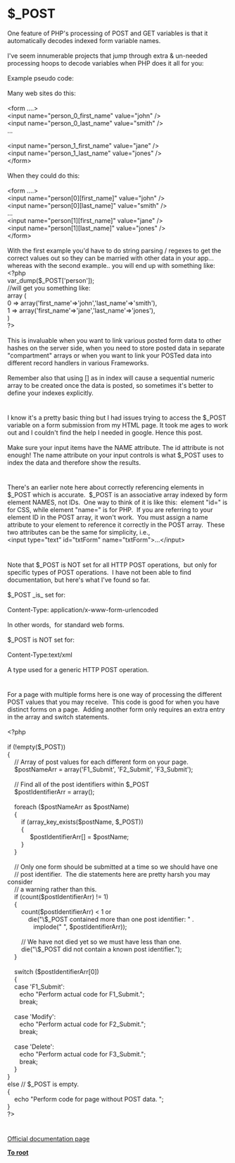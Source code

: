 # $_POST




<div class="phpcode"><span class="html">
One feature of PHP&apos;s processing of POST and GET variables is that it automatically decodes indexed form variable names.<br><br>I&apos;ve seem innumerable projects that jump through extra &amp; un-needed processing hoops to decode variables when PHP does it all for you:<br><br>Example pseudo code:<br><br>Many web sites do this:<br><br>&lt;form ....&gt;<br>&lt;input name=&quot;person_0_first_name&quot; value=&quot;john&quot; /&gt;<br>&lt;input name=&quot;person_0_last_name&quot; value=&quot;smith&quot; /&gt;<br>...<br><br>&lt;input name=&quot;person_1_first_name&quot; value=&quot;jane&quot; /&gt;<br>&lt;input name=&quot;person_1_last_name&quot; value=&quot;jones&quot; /&gt;<br>&lt;/form&gt;<br><br>When they could do this:<br><br>&lt;form ....&gt;<br>&lt;input name=&quot;person[0][first_name]&quot; value=&quot;john&quot; /&gt;<br>&lt;input name=&quot;person[0][last_name]&quot; value=&quot;smith&quot; /&gt;<br>...<br>&lt;input name=&quot;person[1][first_name]&quot; value=&quot;jane&quot; /&gt;<br>&lt;input name=&quot;person[1][last_name]&quot; value=&quot;jones&quot; /&gt;<br>&lt;/form&gt;<br><br>With the first example you&apos;d have to do string parsing / regexes to get the correct values out so they can be married with other data in your app... whereas with the second example.. you will end up with something like:<br><span class="default">&lt;?php<br>var_dump</span><span class="keyword">(</span><span class="default">$_POST</span><span class="keyword">[</span><span class="string">&apos;person&apos;</span><span class="keyword">]);<br></span><span class="comment">//will get you something like:<br></span><span class="keyword">array (<br></span><span class="default">0 </span><span class="keyword">=&gt; array(</span><span class="string">&apos;first_name&apos;</span><span class="keyword">=&gt;</span><span class="string">&apos;john&apos;</span><span class="keyword">,</span><span class="string">&apos;last_name&apos;</span><span class="keyword">=&gt;</span><span class="string">&apos;smith&apos;</span><span class="keyword">),<br></span><span class="default">1 </span><span class="keyword">=&gt; array(</span><span class="string">&apos;first_name&apos;</span><span class="keyword">=&gt;</span><span class="string">&apos;jane&apos;</span><span class="keyword">,</span><span class="string">&apos;last_name&apos;</span><span class="keyword">=&gt;</span><span class="string">&apos;jones&apos;</span><span class="keyword">),<br>)<br></span><span class="default">?&gt;<br></span><br>This is invaluable when you want to link various posted form data to other hashes on the server side, when you need to store posted data in separate &quot;compartment&quot; arrays or when you want to link your POSTed data into different record handlers in various Frameworks.<br><br>Remember also that using [] as in index will cause a sequential numeric array to be created once the data is posted, so sometimes it&apos;s better to define your indexes explicitly.</span>
</div>
  

#


<div class="phpcode"><span class="html">
I know it&apos;s a pretty basic thing but I had issues trying to access the $_POST variable on a form submission from my HTML page. It took me ages to work out and I couldn&apos;t find the help I needed in google. Hence this post.<br><br>Make sure your input items have the NAME attribute. The id attribute is not enough! The name attribute on your input controls is what $_POST uses to index the data and therefore show the results.</span>
</div>
  

#


<div class="phpcode"><span class="html">
There&apos;s an earlier note here about correctly referencing elements in $_POST which is accurate.&#xA0; $_POST is an associative array indexed by form element NAMES, not IDs.&#xA0; One way to think of it is like this:&#xA0; element &quot;id=&quot; is for CSS, while element &quot;name=&quot; is for PHP.&#xA0; If you are referring to your element ID in the POST array, it won&apos;t work.&#xA0; You must assign a name attribute to your element to reference it correctly in the POST array.&#xA0; These two attributes can be the same for simplicity, i.e., <br>&lt;input type=&quot;text&quot; id=&quot;txtForm&quot; name=&quot;txtForm&quot;&gt;...&lt;/input&gt;</span>
</div>
  

#


<div class="phpcode"><span class="html">
Note that $_POST is NOT set for all HTTP POST operations,&#xA0; but only for specific types of POST operations.&#xA0; I have not been able to find documentation, but here&apos;s what I&apos;ve found so far.<br><br>$_POST _is_ set for:<br><br>Content-Type: application/x-www-form-urlencoded<br><br>In other words,&#xA0; for standard web forms.<br><br>$_POST is NOT set for:<br><br>Content-Type:text/xml<br><br>A type used for a generic HTTP POST operation.</span>
</div>
  

#


<div class="phpcode"><span class="html">
For a page with multiple forms here is one way of processing the different POST values that you may receive.&#xA0; This code is good for when you have distinct forms on a page.&#xA0; Adding another form only requires an extra entry in the array and switch statements. <br><br><span class="default">&lt;?php<br><br> </span><span class="keyword">if (!empty(</span><span class="default">$_POST</span><span class="keyword">))<br> {<br>&#xA0; &#xA0; </span><span class="comment">// Array of post values for each different form on your page.<br>&#xA0; &#xA0; </span><span class="default">$postNameArr </span><span class="keyword">= array(</span><span class="string">&apos;F1_Submit&apos;</span><span class="keyword">, </span><span class="string">&apos;F2_Submit&apos;</span><span class="keyword">, </span><span class="string">&apos;F3_Submit&apos;</span><span class="keyword">);&#xA0; &#xA0; &#xA0; &#xA0; <br><br>&#xA0; &#xA0; </span><span class="comment">// Find all of the post identifiers within $_POST<br>&#xA0; &#xA0; </span><span class="default">$postIdentifierArr </span><span class="keyword">= array();<br>&#xA0; &#xA0; &#xA0; &#xA0; <br>&#xA0; &#xA0; foreach (</span><span class="default">$postNameArr </span><span class="keyword">as </span><span class="default">$postName</span><span class="keyword">)<br>&#xA0; &#xA0; {<br>&#xA0; &#xA0; &#xA0; &#xA0; if (</span><span class="default">array_key_exists</span><span class="keyword">(</span><span class="default">$postName</span><span class="keyword">, </span><span class="default">$_POST</span><span class="keyword">))<br>&#xA0; &#xA0; &#xA0; &#xA0; {<br>&#xA0; &#xA0; &#xA0; &#xA0; &#xA0; &#xA0;&#xA0; </span><span class="default">$postIdentifierArr</span><span class="keyword">[] = </span><span class="default">$postName</span><span class="keyword">;<br>&#xA0; &#xA0; &#xA0; &#xA0; }<br>&#xA0; &#xA0; }<br><br>&#xA0; &#xA0; </span><span class="comment">// Only one form should be submitted at a time so we should have one<br>&#xA0; &#xA0; // post identifier.&#xA0; The die statements here are pretty harsh you may consider<br>&#xA0; &#xA0; // a warning rather than this. <br>&#xA0; &#xA0; </span><span class="keyword">if (</span><span class="default">count</span><span class="keyword">(</span><span class="default">$postIdentifierArr</span><span class="keyword">) != </span><span class="default">1</span><span class="keyword">)<br>&#xA0; &#xA0; {<br>&#xA0; &#xA0; &#xA0; &#xA0; </span><span class="default">count</span><span class="keyword">(</span><span class="default">$postIdentifierArr</span><span class="keyword">) &lt; </span><span class="default">1 </span><span class="keyword">or<br>&#xA0; &#xA0; &#xA0; &#xA0; &#xA0; &#xA0; die(</span><span class="string">&quot;\$_POST contained more than one post identifier: &quot; </span><span class="keyword">.<br>&#xA0; &#xA0; &#xA0; &#xA0; &#xA0; &#xA0; &#xA0;&#xA0; </span><span class="default">implode</span><span class="keyword">(</span><span class="string">&quot; &quot;</span><span class="keyword">, </span><span class="default">$postIdentifierArr</span><span class="keyword">));<br><br>&#xA0; &#xA0; &#xA0; &#xA0; </span><span class="comment">// We have not died yet so we must have less than one.<br>&#xA0; &#xA0; &#xA0; &#xA0; </span><span class="keyword">die(</span><span class="string">&quot;\$_POST did not contain a known post identifier.&quot;</span><span class="keyword">);<br>&#xA0; &#xA0; }<br>&#xA0; &#xA0; &#xA0; &#xA0;&#xA0; <br>&#xA0; &#xA0; switch (</span><span class="default">$postIdentifierArr</span><span class="keyword">[</span><span class="default">0</span><span class="keyword">])<br>&#xA0; &#xA0; {<br>&#xA0; &#xA0; case </span><span class="string">&apos;F1_Submit&apos;</span><span class="keyword">:<br>&#xA0; &#xA0; &#xA0;&#xA0; echo </span><span class="string">&quot;Perform actual code for F1_Submit.&quot;</span><span class="keyword">;<br>&#xA0; &#xA0; &#xA0;&#xA0; break;<br><br>&#xA0; &#xA0; case </span><span class="string">&apos;Modify&apos;</span><span class="keyword">:<br>&#xA0; &#xA0; &#xA0;&#xA0; echo </span><span class="string">&quot;Perform actual code for F2_Submit.&quot;</span><span class="keyword">;<br>&#xA0; &#xA0; &#xA0;&#xA0; break;<br>&#xA0; &#xA0; &#xA0; &#xA0; &#xA0;&#xA0; <br>&#xA0; &#xA0; case </span><span class="string">&apos;Delete&apos;</span><span class="keyword">:<br>&#xA0; &#xA0; &#xA0;&#xA0; echo </span><span class="string">&quot;Perform actual code for F3_Submit.&quot;</span><span class="keyword">;<br>&#xA0; &#xA0; &#xA0;&#xA0; break;<br>&#xA0; &#xA0; }<br>}<br>else </span><span class="comment">// $_POST is empty.<br></span><span class="keyword">{<br>&#xA0; &#xA0; echo </span><span class="string">&quot;Perform code for page without POST data. &quot;</span><span class="keyword">;<br>}<br></span><span class="default">?&gt;</span>
</span>
</div>
  

#

[Official documentation page](https://www.php.net/manual/en/reserved.variables.post.php)

**[To root](/)**